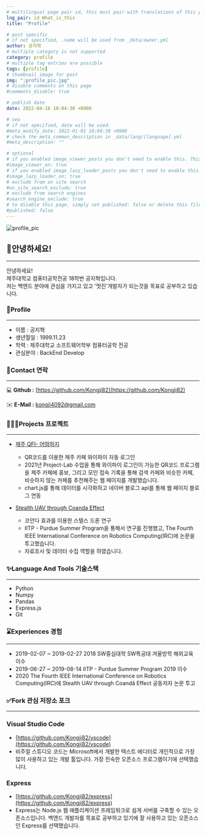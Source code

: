 ```yaml
---
# multilingual page pair id, this must pair with translations of this page. (This name must be unique)
lng_pair: id_What_is_this
title: "Profile"

# post specific
# if not specified, .name will be used from _data/owner.yml
author: 공지혁
# multiple category is not supported
category: profile
# multiple tag entries are possible
tags: [profile]
# thumbnail image for post
img: ":profile_pic.jpg"
# disable comments on this page
#comments_disable: true

# publish date
date: 2022-04-16 10:04:30 +0900

# seo
# if not specified, date will be used.
#meta_modify_date: 2022-01-01 10:04:30 +0900
# check the meta_common_description in _data/lang/[language].yml
#meta_description: ""

# optional
# if you enabled image_viewer_posts you don't need to enable this. This is only if image_viewer_posts = false
#image_viewer_on: true
# if you enabled image_lazy_loader_posts you don't need to enable this. This is only if image_lazy_loader_posts = false
#image_lazy_loader_on: true
# exclude from on site search
#on_site_search_exclude: true
# exclude from search engines
#search_engine_exclude: true
# to disable this page, simply set published: false or delete this file
#published: false
---
```



![profile_pic](https://user-images.githubusercontent.com/47727212/163676652-0be89085-9b68-4c23-80ac-3fcc812b8422.jpg)
## 👋안녕하세요!
---
안녕하세요!   
제주대학교 컴퓨터공학전공 18학번 공지혁입니다.   
저는 백엔드 분야에 관심을 가지고 있고 '멋진'개발자가 되는것을 목표로 공부하고 있습니다.
### **🧑Profile**

---

- 이름 : 공지혁
- 생년월일 : 1999.11.23
- 학력 : 제주대학교 소프트웨어학부 컴퓨터공학 전공
- 관심분야 : BackEnd Develop

### **👥Contact 연락**

---

💻 **Github :** [https://github.com/Kongji82](https://github.com/Kongji82)

✉️ **E-Mail :** kongji4092@gmail.com

### **👨🏻‍💻Projects 프로젝트**

---

- [제주 QFI- 어떵하지](https://github.com/PLAB-ROOF-TOP/Eotteohaji)
    - QR코드를 이용한 제주 카페 와이파이 자동 로그인
    - 2021년 Project-Lab 수업을 통해 와이파이 로그인이 가능한 QR코드 프로그램을 제주 카페에 홍보, 그리고 모인 접속 기록을 통해 검색 카페와 비슷한 카페, 비슷하지 않는 카페를 추천해주는 웹 페이지를 개발했습니다.
    - chart.js를 통해 데이터를 시각화하고 네이버 블로그 api를 통해 웹 페이지 블로그 연동

- [Stealth UAV through Coanda Effect](https://arxiv.org/abs/2005.14629)
    - 코안다 효과를 이용한 스텔스 드론 연구
    - IITP - Purdue Summer Program을 통해서 연구를 진행했고, The Fourth IEEE International Conference on Robotics Computing(IRC)에 논문을 투고했습니다.
    - 자료조사 및 데이터 수집 역할을 하였습니다.

### **✨Language And Tools 기술스택**

---

- Python
- Numpy
- Pandas
- Express.js
- Git

### **⌛Experiences 경험**

---

- 2019-02-07 ~ 2019-02-27 2018 SW중심대학 SW특공대 겨울방학 해외교육 이수
- 2019-06-27 ~ 2019-08-14  IITP - Purdue Summer Program 2019 이수
- 2020  The Fourth IEEE International Conference on Robotics Computing(IRC)에 Stealth UAV through Coandă Effect 공동저자 논문 투고

### **✅Fork 관심 저장소 포크**

---

### Visual Studio Code

- [https://github.com/Kongji82/vscode](https://github.com/Kongji82/vscode)
- 비주얼 스튜디오 코드는 Microsoft에서 개발한 텍스트 에디터로 개인적으로 가장 많이 사용하고 있는 개발 툴입니다. 가장 친숙한 오픈소스 프로그램이기에 선택했습니다.

### Express
- [https://github.com/Kongji82/express](https://github.com/Kongji82/express)
- Express는 Node.js 웹 애플리케이션 프레임워크로 쉽게 서버를 구축할 수 있는 오픈소스입니다. 백엔드 개발자를 목표로 공부하고 있기에 잘 사용하고 있는 오픈소스인 Express를 선택했습니다.